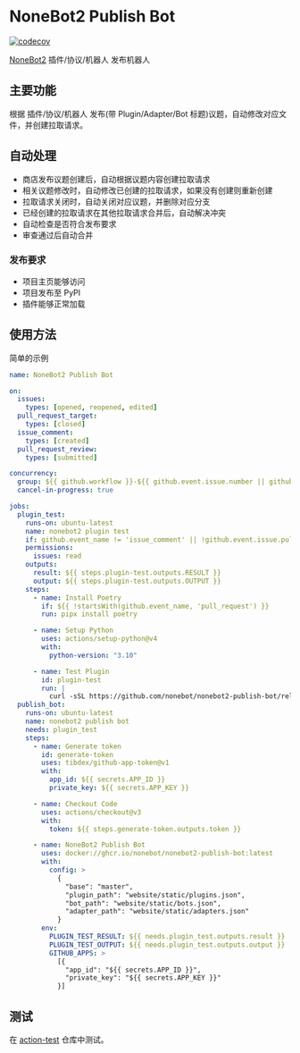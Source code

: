 # NoneBot2 Publish Bot

[![codecov](https://codecov.io/gh/nonebot/nonebot2-publish-bot/branch/main/graph/badge.svg?token=BOIBTOCWCH)](https://codecov.io/gh/nonebot/nonebot2-publish-bot)

[NoneBot2](https://github.com/nonebot/nonebot2) 插件/协议/机器人 发布机器人

## 主要功能

根据 插件/协议/机器人 发布(带 Plugin/Adapter/Bot 标题)议题，自动修改对应文件，并创建拉取请求。

## 自动处理

- 商店发布议题创建后，自动根据议题内容创建拉取请求
- 相关议题修改时，自动修改已创建的拉取请求，如果没有创建则重新创建
- 拉取请求关闭时，自动关闭对应议题，并删除对应分支
- 已经创建的拉取请求在其他拉取请求合并后，自动解决冲突
- 自动检查是否符合发布要求
- 审查通过后自动合并

### 发布要求

- 项目主页能够访问
- 项目发布至 PyPI
- 插件能够正常加载

## 使用方法

简单的示例

```yaml
name: NoneBot2 Publish Bot

on:
  issues:
    types: [opened, reopened, edited]
  pull_request_target:
    types: [closed]
  issue_comment:
    types: [created]
  pull_request_review:
    types: [submitted]

concurrency:
  group: ${{ github.workflow }}-${{ github.event.issue.number || github.run_id }}
  cancel-in-progress: true

jobs:
  plugin_test:
    runs-on: ubuntu-latest
    name: nonebot2 plugin test
    if: github.event_name != 'issue_comment' || !github.event.issue.pull_request
    permissions:
      issues: read
    outputs:
      result: ${{ steps.plugin-test.outputs.RESULT }}
      output: ${{ steps.plugin-test.outputs.OUTPUT }}
    steps:
      - name: Install Poetry
        if: ${{ !startsWith(github.event_name, 'pull_request') }}
        run: pipx install poetry

      - name: Setup Python
        uses: actions/setup-python@v4
        with:
          python-version: "3.10"

      - name: Test Plugin
        id: plugin-test
        run: |
          curl -sSL https://github.com/nonebot/nonebot2-publish-bot/releases/latest/download/plugin_test.py | python -
  publish_bot:
    runs-on: ubuntu-latest
    name: nonebot2 publish bot
    needs: plugin_test
    steps:
      - name: Generate token
        id: generate-token
        uses: tibdex/github-app-token@v1
        with:
          app_id: ${{ secrets.APP_ID }}
          private_key: ${{ secrets.APP_KEY }}

      - name: Checkout Code
        uses: actions/checkout@v3
        with:
          token: ${{ steps.generate-token.outputs.token }}

      - name: NoneBot2 Publish Bot
        uses: docker://ghcr.io/nonebot/nonebot2-publish-bot:latest
        with:
          config: >
            {
              "base": "master",
              "plugin_path": "website/static/plugins.json",
              "bot_path": "website/static/bots.json",
              "adapter_path": "website/static/adapters.json"
            }
        env:
          PLUGIN_TEST_RESULT: ${{ needs.plugin_test.outputs.result }}
          PLUGIN_TEST_OUTPUT: ${{ needs.plugin_test.outputs.output }}
          GITHUB_APPS: >
            [{
              "app_id": "${{ secrets.APP_ID }}",
              "private_key": "${{ secrets.APP_KEY }}"
            }]
```

## 测试

在 [action-test](https://github.com/he0119/action-test) 仓库中测试。
